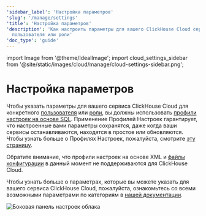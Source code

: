 ```yaml
---
'sidebar_label': 'Настройка параметров'
'slug': '/manage/settings'
'title': 'Настройка параметров'
'description': 'Как настроить параметры для вашего ClickHouse Cloud сервиса для конкретного
  пользователя или роли'
'doc_type': 'guide'
---
```

import Image from '@theme/IdealImage';
import cloud_settings_sidebar from '@site/static/images/cloud/manage/cloud-settings-sidebar.png';


# Настройка параметров

Чтобы указать параметры для вашего сервиса ClickHouse Cloud для конкретного [пользователя](/operations/access-rights#user-account-management) или [роли](/operations/access-rights#role-management), вы должны использовать [профили настроек на основе SQL](/operations/access-rights#settings-profiles-management). Применение Профилей Настроек гарантирует, что настроенные вами параметры сохранятся, даже когда ваши сервисы останавливаются, находятся в простое или обновляются. Чтобы узнать больше о Профилях Настроек, пожалуйста, смотрите [эту страницу](/operations/settings/settings-profiles.md).

Обратите внимание, что профили настроек на основе XML и [файлы конфигурации](/operations/configuration-files.md) в данный момент не поддерживаются для ClickHouse Cloud.

Чтобы узнать больше о параметрах, которые вы можете указать для вашего сервиса ClickHouse Cloud, пожалуйста, ознакомьтесь со всеми возможными параметрами по категориям в [нашей документации](/operations/settings).

<Image img={cloud_settings_sidebar} size="sm" alt="Боковая панель настроек облака" border/>